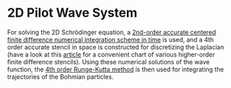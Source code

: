 # 2D Pilot Wave System

For solving the 2D Schrödinger equation, a [2nd-order accurate centered finite difference numerical integration scheme in time](https://doi.org/10.1063/1.168415) is used, and a 4th order accurate stencil in space is constructed for discretizing the Laplacian (have a look at this [article](https://doi.org/10.1090/S0025-5718-1988-0935077-0 ) for a convenient chart of various higher-order finite difference stencils). Using these numerical solutions of the wave function, the [4th order Runge-Kutta method](https://en.wikipedia.org/wiki/Runge%E2%80%93Kutta_methods) is then used for integrating the trajectories of the Bohmian particles.


